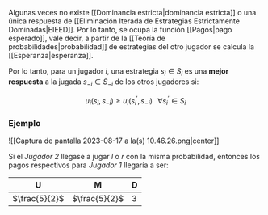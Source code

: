 
Algunas veces no existe [[Dominancia estricta|dominancia estricta]] o una única respuesta de [[Eliminación Iterada de Estrategias Estrictamente Dominadas|EIEED]]. Por lo tanto, se ocupa la función [[Pagos|pago esperado]], vale decir, a partir de la [[Teoría de probabilidades|probabilidad]] de estrategias del otro jugador se calcula la [[Esperanza|esperanza]]. 

Por lo tanto, para un jugador $i$, una estrategia $s_i\in S_i$ es una **mejor respuesta** a la jugada $s_{-i}\in S_{-i}$ de los otros jugadores si: 

$$u_i(s_i,s_{-i})\geq u_i(s_{i}^{'},s_{-i})\;\;\;\forall s_{i}^{'}\in S_i$$
### Ejemplo 


![[Captura de pantalla 2023-08-17 a la(s) 10.46.26.png|center]]

Si el *Jugador 2* llegase a jugar $l$ o $r$ con la misma probabilidad, entonces los pagos respectivos para *Jugador 1* llegaría a ser: 


| U             | M             | D   |
| ------------- | ------------- | --- |
| $\frac{5}{2}$ | $\frac{5}{2}$ | $3$ |









